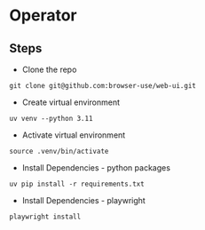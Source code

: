 # Operator

## Steps

* Clone the repo
```
git clone git@github.com:browser-use/web-ui.git

```


* Create virtual environment
```
uv venv --python 3.11
```

* Activate virtual environment

```
source .venv/bin/activate
```

* Install Dependencies - python packages
```
uv pip install -r requirements.txt
```


* Install Dependencies - playwright

```
playwright install
```

